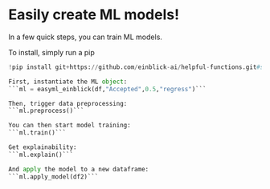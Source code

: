 # Easily create ML models! 
In a few quick steps, you can train ML models. 

To install, simply run a pip 
```python 
!pip install git+https://github.com/einblick-ai/helpful-functions.git#subdirectory=easyml_einblick```

First, instantiate the ML object: 
```ml = easyml_einblick(df,"Accepted",0.5,"regress")```

Then, trigger data preprocessing:
```ml.preprocess()```

You can then start model training:
```ml.train()```

Get explainability: 
```ml.explain()```

And apply the model to a new dataframe: 
```ml.apply_model(df2)```
